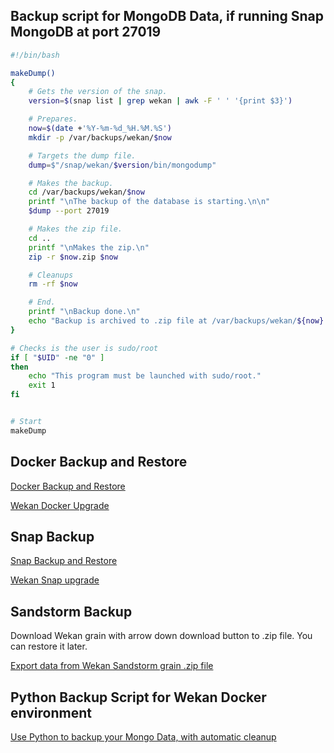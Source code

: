 ## Backup script for MongoDB Data, if running Snap MongoDB at port 27019

```sh
#!/bin/bash

makeDump()
{
    # Gets the version of the snap.
    version=$(snap list | grep wekan | awk -F ' ' '{print $3}')

    # Prepares.
    now=$(date +'%Y-%m-%d_%H.%M.%S')
    mkdir -p /var/backups/wekan/$now

    # Targets the dump file.
    dump=$"/snap/wekan/$version/bin/mongodump"

    # Makes the backup.
    cd /var/backups/wekan/$now
    printf "\nThe backup of the database is starting.\n\n"
    $dump --port 27019

    # Makes the zip file.
    cd ..
    printf "\nMakes the zip.\n"
    zip -r $now.zip $now

    # Cleanups
    rm -rf $now

    # End.
    printf "\nBackup done.\n"
    echo "Backup is archived to .zip file at /var/backups/wekan/${now}.zip"
}

# Checks is the user is sudo/root
if [ "$UID" -ne "0" ]
then
    echo "This program must be launched with sudo/root."
    exit 1
fi


# Start
makeDump

```

## Docker Backup and Restore

[Docker Backup and Restore](https://github.com/wekan/wekan/wiki/Export-Docker-Mongo-Data)

[Wekan Docker Upgrade](https://github.com/wekan/wekan-mongodb#backup-before-upgrading)

## Snap Backup

[Snap Backup and Restore](https://github.com/wekan/wekan-snap/wiki/Backup-and-restore)

[Wekan Snap upgrade](https://github.com/wekan/wekan-snap/wiki/Install#5-install-all-snap-updates-automatically-between-0200am-and-0400am)

## Sandstorm Backup

Download Wekan grain with arrow down download button to .zip file. You can restore it later.

[Export data from Wekan Sandstorm grain .zip file](https://github.com/wekan/wekan/wiki/Export-from-Wekan-Sandstorm-grain-.zip-file)

## Python Backup Script for Wekan Docker environment

[Use Python to backup your Mongo Data, with automatic cleanup](https://github.com/wekan/wekan/wiki/Python-Backup-Script-for-Wekan-Docker-environment)